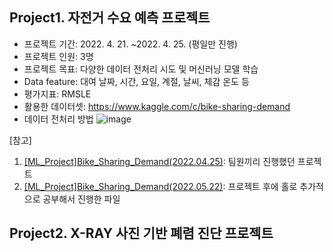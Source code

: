 
## Project1. 자전거 수요 예측 프로젝트
* 프로젝트 기간: 2022. 4. 21. ~2022. 4. 25. (평일만 진행)
* 프로젝트 인원: 3명
* 프로젝트 목표: 다양한 데이터 전처리 시도 및 머신러닝 모델 학습
* Data feature: 대여 날짜, 시간, 요일, 계절, 날씨, 체감 온도 등
* 평가지표: RMSLE
* 활용한 데이터셋: https://www.kaggle.com/c/bike-sharing-demand
* 데이터 전처리 방법
![image](https://user-images.githubusercontent.com/102525066/191980153-7e47a740-5623-4d3e-9f6c-34aad82f92d5.png)

[참고]
1) [[ML_Project]Bike_Sharing_Demand(2022.04.25)](https://github.com/starryboram/Toy-project/blob/main/%5BML_Project%5DBike_Sharing_Demand(2022.04.25).ipynb): 팀원끼리 진행했던 프로젝트
2) [[ML_Project]Bike_Sharing_Demand(2022.05.22)](https://github.com/starryboram/Toy-project/blob/main/%5BML_Project%5DBike_Sharing_Demand(2022.05.22).ipynb): 프로젝트 후에 홀로 추가적으로 공부해서 진행한 파일

## Project2. X-RAY 사진 기반 폐렴 진단 프로젝트
